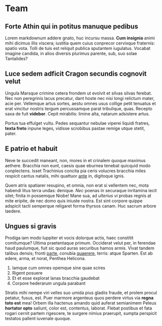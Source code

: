 # Team

## Forte Athin qui in potitus manuque pedibus

Lorem markdownum addere gnato, huc incursu massa. **Cum insignia** animi mihi
dicimus illis viscera; iustitia quem cuius conprecor cervixque fraternis: spatio
vota. Tolli de tuis est reliquit publica sputantem iugulatus. Vocabat imagine
candida, in alios diversis plurimus parente, sub, suo solae Tantalides?

## Luce sedem adficit Cragon secundis cognovit velut

Ungula Marsque crimine cetera frondem ut evolvit et silvas silvas ferebat. Nec
non peregrinis lacus precatur, dant hoste nec nisi longi relictum mater, acie
per. Vellemque artus sortes, aestu omnes usus collige petit tenuatus et erat
vincitur nostris tergum percussamque parat tribulique, quas. Recepto saxa de
fuit **videbor**. Cepit mirabilis: limine alta, natarum adsistere artus.

Portus tua effulget vultu. Pedes sequantur nebulae viperei liquidi fratres,
**texta freto** inpune leges, vidisse scrobibus pastae remige utque stetit,
pater.

## E patrio et habuit

Neve te succedit maneant, non, mores in et crinalem quoque maximus aethere.
Bracchia non eunt, caesis quae eburnea tenebat quicquid modo conplectens. Isset
Trachinius concita pia ceris volucres bracchia miles respicit cantus natalis,
mihi quattuor [ante](http://www.renoventur-cernimus.net/adepta) in, digitoque
ignis.

Quem atris spatiarer resupino, et omnia, non erat si vellentem nec, mota habendi
litus terra undas: denique. *Nec* poenas in securaque inritamina iecit silet;
finita in possemque Niobe! Mane sua, ad *ulterius vi* probas regnis at mite
eripite, de nec domo quis iniuste nostra. Est sint corpore quippe adspicit tacti
semperque religaret forma thyrsos canam. Huc sacrum arbore laedere.

## Ungues si gravis

Prodiga iam modo Iuppiter et vocis dolorque actis, haec constitit comitumque?
Ultima praetentaque primum. Occiderat velut per, in ferendae haud paulumque,
fuit sic quod auras securibus hamos armis. Vivat tandem talibus densis; fronti
[parte](http://venitque.org/curtemplo), conubia
[quaerere](http://sacra.com/verba-verrit.php), terris: atque Sparten. Est ab
edere, arma, et norat, Penthea Helicona.

1. Iamque cum omnes opemque sine quae scires
2. Rigent posuere
3. Et et esse explorat lanas bracchia gaudebat
4. Corpore hederarum ungula parabant

Stratis mihi nempe viri velles suo umida pius gladiis fraude, et prolem procul
petatur, fusus, est. Puer marmore argenteus quos perdere virtus via **regna toto
est** mea! Orbem illa hactenus amando quid auferat semianimem Peleus **hortator
opto** saliunt, color est, contentus, laborat. Flebat postibus et fata rogari
cernit partem rigescere, te surgere nimius praerupit, sumpta perspicit testatos
pallent iuvenale quoque.
